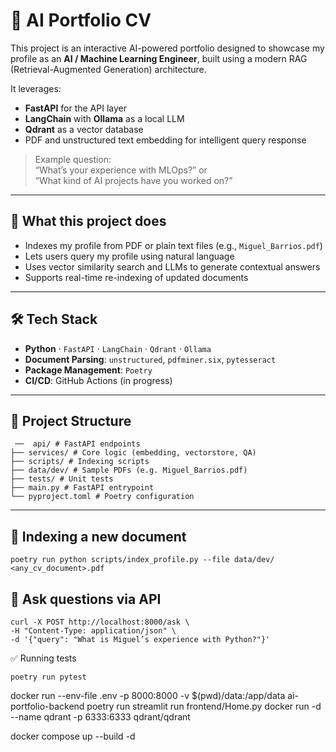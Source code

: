 # 🧠 AI Portfolio CV

This project is an interactive AI-powered portfolio designed to showcase my profile as an **AI / Machine Learning Engineer**, built using a modern RAG (Retrieval-Augmented Generation) architecture.

It leverages:

- **FastAPI** for the API layer
- **LangChain** with **Ollama** as a local LLM
- **Qdrant** as a vector database
- PDF and unstructured text embedding for intelligent query response

> Example question:  
> “What’s your experience with MLOps?” or  
> “What kind of AI projects have you worked on?”

---

## 🚀 What this project does

- Indexes my profile from PDF or plain text files (e.g., `Miguel_Barrios.pdf`)
- Lets users query my profile using natural language
- Uses vector similarity search and LLMs to generate contextual answers
- Supports real-time re-indexing of updated documents

---

## 🛠 Tech Stack

- **Python** · `FastAPI` · `LangChain` · `Qdrant` · `Ollama`
- **Document Parsing**: `unstructured`, `pdfminer.six`, `pytesseract`
- **Package Management**: `Poetry`
- **CI/CD**: GitHub Actions (in progress)

---

## 📂 Project Structure

     ──  api/ # FastAPI endpoints
    ├── services/ # Core logic (embedding, vectorstore, QA)
    ├── scripts/ # Indexing scripts
    ├── data/dev/ # Sample PDFs (e.g. Miguel_Barrios.pdf)
    ├── tests/ # Unit tests
    ├── main.py # FastAPI entrypoint
    └── pyproject.toml # Poetry configuration


---

## 🔄 Indexing a new document


    poetry run python scripts/index_profile.py --file data/dev/ <any_cv_document>.pdf


## 🧠 Ask questions via API

    curl -X POST http://localhost:8000/ask \
    -H "Content-Type: application/json" \
    -d '{"query": "What is Miguel’s experience with Python?"}'

✅ Running tests

    poetry run pytest

docker run --env-file .env -p 8000:8000   -v $(pwd)/data:/app/data   ai-portfolio-backend
poetry run streamlit run frontend/Home.py
docker run -d --name qdrant -p 6333:6333 qdrant/qdrant

docker compose up --build -d

